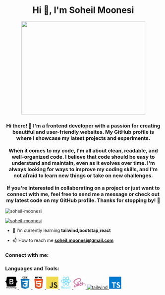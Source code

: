 <h1 align="center">Hi 👋, I'm Soheil Moonesi</h1>
<p align="center"><img width="400px" height="300px" src="https://media.tenor.com/NOYF3f82b_gAAAAC/programmer.gif"/>

<h3 align="center">Hi there! 👋 I'm a frontend developer with a passion for creating beautiful and user-friendly websites. My GitHub profile is where I showcase my latest projects and experiments.
<br />
<br />
When it comes to my code, I'm all about clean, readable, and well-organized code. I believe that code should be easy to understand and maintain, even as it evolves over time. I'm always looking for ways to improve my coding skills, and I'm not afraid to learn new things or take on new challenges. 
<br />
<br />
If you're interested in collaborating on a project or just want to connect with me, feel free to send me a message or check out my latest code on my GitHub profile. Thanks for stopping by! 🙌</h3>

<p align="left"> <img src="https://komarev.com/ghpvc/?username=soheil-moonesi&label=Profile%20views&color=0e75b6&style=flat" alt="soheil-moonesi" /> </p>

<p align="left"> <a href="https://github.com/ryo-ma/github-profile-trophy"><img src="https://github-profile-trophy.vercel.app/?username=soheil-moonesi" alt="soheil-moonesi" /></a> </p>

- 🌱 I’m currently learning **tailwind,bootstap,react**

- 📫 How to reach me **soheil.moonesi@gmail.com**

<h3 align="left">Connect with me:</h3>
<p align="left">
</p>

<h3 align="left">Languages and Tools:</h3>
<p align="left"> <a href="https://getbootstrap.com" target="_blank" rel="noreferrer"> <img src="https://raw.githubusercontent.com/devicons/devicon/master/icons/bootstrap/bootstrap-plain-wordmark.svg" alt="bootstrap" width="40" height="40"/> </a> <a href="https://www.w3schools.com/css/" target="_blank" rel="noreferrer"> <img src="https://raw.githubusercontent.com/devicons/devicon/master/icons/css3/css3-original-wordmark.svg" alt="css3" width="40" height="40"/> </a> <a href="https://www.w3.org/html/" target="_blank" rel="noreferrer"> <img src="https://raw.githubusercontent.com/devicons/devicon/master/icons/html5/html5-original-wordmark.svg" alt="html5" width="40" height="40"/> </a> <a href="https://developer.mozilla.org/en-US/docs/Web/JavaScript" target="_blank" rel="noreferrer"> <img src="https://raw.githubusercontent.com/devicons/devicon/master/icons/javascript/javascript-original.svg" alt="javascript" width="40" height="40"/> </a> <a href="https://reactjs.org/" target="_blank" rel="noreferrer"> <img src="https://raw.githubusercontent.com/devicons/devicon/master/icons/react/react-original-wordmark.svg" alt="react" width="40" height="40"/> </a> <a href="https://sass-lang.com" target="_blank" rel="noreferrer"> <img src="https://raw.githubusercontent.com/devicons/devicon/master/icons/sass/sass-original.svg" alt="sass" width="40" height="40"/> </a> <a href="https://tailwindcss.com/" target="_blank" rel="noreferrer"> <img src="https://www.vectorlogo.zone/logos/tailwindcss/tailwindcss-icon.svg" alt="tailwind" width="40" height="40"/> </a> <a href="https://www.typescriptlang.org/" target="_blank" rel="noreferrer"> <img src="https://raw.githubusercontent.com/devicons/devicon/master/icons/typescript/typescript-original.svg" alt="typescript" width="40" height="40"/> </a> </p>
